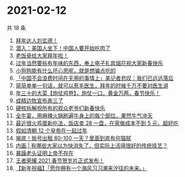 # 2021-02-12

共 18 条

<!-- BEGIN ZHIHUVIDEO -->
<!-- 最后更新时间 Fri Feb 12 2021 09:32:44 GMT+0800 (CST) -->
1. [拜年达人刘玄德！](https://www.zhihu.com/zvideo/1343183719264313344)
1. [潜入：美国人坐下！中国人要开始吃肉了](https://www.zhihu.com/zvideo/1343198419779829760)
1. [老饭骨给大家拜年啦！](https://www.zhihu.com/zvideo/1343303977207799809)
1. [过年当然要拆有年味的东西，奉上电子礼宾烟花祝大家新春快乐](https://www.zhihu.com/zvideo/1343278225246535680)
1. [小狗狗能有什么坏心思呢，就是想骗点吃的](https://www.zhihu.com/zvideo/1343252821706256384)
1. [「中国不会浪费时间在无用的事情上」美记者悲叹：我们已远远落后](https://www.zhihu.com/zvideo/1343141985956487168)
1. [简简单单一句话，就可以惹毛医生，拜年的时候千万不要对医生讲](https://www.zhihu.com/zvideo/1342899694213816321)
1. [年三十的大菜【炮仗鸡卷】，炮仗一口，黄金万两，春节快乐！](https://www.zhihu.com/zvideo/1343184064099094529)
1. [成精边牧宣布奔三了](https://www.zhihu.com/zvideo/1343157189108846592)
1. [硬核拆解祝所有的观众老爷们新春快乐](https://www.zhihu.com/zvideo/1343217100979179520)
1. [全牛宴，用麻辣火锅刷遍牛身上的每个部位，果然牛气冲天](https://www.zhihu.com/zvideo/1342592963877187584)
1. [最近很火鸡蛋新吃法，饭店卖 28 一盘，在家做成本不到 5 元，超好吃](https://www.zhihu.com/zvideo/1343123510097555456)
1. [假如清朝 12 个皇帝在一起过年](https://www.zhihu.com/zvideo/1342182023113531392)
1. [揭底！账号出租 80-100 一天？里面到底有何猫腻](https://www.zhihu.com/zvideo/1343150891931791360)
1. [内画 | 有哪些大家以为快消失了，但实际上活得很好的传统技艺？](https://www.zhihu.com/zvideo/1342883324231045120)
1. [暴躁老头证明上帝不存在](https://www.zhihu.com/zvideo/1342909352756375552)
1. [王者荣耀 2021 春节贺岁片正式发布！](https://www.zhihu.com/zvideo/1342413143239315456)
1. [【新年祝福】「愿你拥有一个海风习习潮来汐往的未来。」](https://www.zhihu.com/zvideo/1342880701017051136)
<!-- END ZHIHUVIDEO -->
